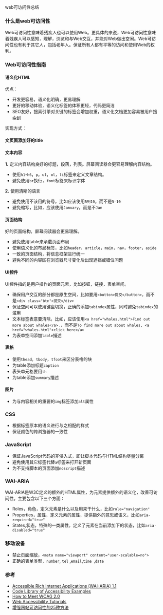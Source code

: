 web可访问性总结

### 什么是web可访问性

Web可访问性意味着残疾人也可以使用Web。更具体的来说，Web可访问性意味着残疾人可以感知，理解，浏览和与Web交互，并能对Web做出空闲。Web可访问性也有利于其它人，包括老年人。保证所有人都有平等的访问和使用Web的权利。

### Web可访问性指南

#### 语义化HTML

优点：

+ 开发更容易，语义化明确，更易理解
+ 更好的移动体验，语义化标签的体积更轻，代码更简洁
+ SEO友好，搜索引擎对关键的标签会增加权重，语义化文档更加容易被用户搜索到


实现方式：

#### 文页面添加好的title

#### 文本内容

**1.** 定义内容结构良好的标题，段落，列表。屏幕阅读器会更容易理解内容结构。

+ 使用`h1`-`h6`，`p`，`ul`，`ol`，`li`标签来定义文章结构。
+ 避免使用`br`换行，`font`标签来标识字体

**2.**  使用清晰的语言

+ 避免使用不该用的符号，比如应该使用`5到10`，而不是`5-10`
+ 避免缩写，比如，应该使用`January`，而是不`Jan`


#### 页面结构

好的页面结构，屏幕阅读器会更易理解。

+ 避免使用table来承载页面布局
+ 使用语义化的布局标签，比如`header`，`article`，`main`，`nav`，`footer`，`aside`
+ 一致的页面结构，将信息框架进行统一
+ 避免不同的内容区在浏览器尺寸变化后出现遮挡或错位问题

#### UI控件

UI控件指的是用户操作的页面元素，比如按钮，链接，表单空间。

+ 确保用户交互的部分都是原生空间，比如要用`<button>提交</button>`，而不是`<div class="btn">提交</div>`
+ 保证空间可以使用键盘切换，正确的添加`tabindex`属性，同时避免`tabindex`的滥用
+ 文本标签表意要清除，比如，应该使用`<a href="whales.html">Find out more about whales</a>.`，而不是`To find more out about whales, <a href="whales.html">click here</a>`
+ 为表单空间添加`lable`描述


#### 表格

+ 使用`thead`，`tbody`，`tfoot`来区分表格的块
+ 为table添加标题`caption`
+ 表头单元格要用`th`
+ 为table添加`summary`描述

#### 图片

+ 为与内容相关的重要的`img`标签添加`alt`属性


### CSS

+ 根据标签原本的语义进行与之相配的样式
+ 保证颜色的跨浏览器的一致性

### JavaScript

+ 保证JavaScript代码的非侵入式，即让脚本代码与HTML结构尽量分离
+ 避免使用其它标签代替`a`标签来打开新页面
+ 为不支持脚本的页面添加`noscript`描述


### WAI-ARIA

WAI-ARIA是W3C定义的额外的HTML属性，为元素提供额外的语义化，改善可访问性。主要包含以下三个方面：

+ Roles，角色，定义元素是什么以及用来干什么，比如`role="navigation"`
+ Properties，属性，定义元素的属性，提供额外的意思或语义，比如`aria-required="true"`
+ States,状态，特殊的一类属性，定义了元素在当前添加下的状态，比如`aria-disabled="true"`

### 移动设备

+ 禁止页面缩放，`<meta name="viewport" content="user-scalable=no">`
+ 正确的表单类型，`number`, `tel` ,`email`,`time `,`date `

### 参考

+ [Accessible Rich Internet Applications (WAI-ARIA) 1.1](https://www.w3.org/TR/wai-aria-1.1/#role_definitions)
+ [Code Library of Accessibility Examples](https://dequeuniversity.com/library/)
+ [How to Meet WCAG 2.0](https://www.w3.org/WAI/WCAG20/quickref/)
+ [Web Accessibility Tutorials](https://www.w3.org/WAI/tutorials/forms/)
+ [增强网站可访问性的25种方法](http://www.topcss.org/%E5%A2%9E%E5%BC%BA%E7%BD%91%E7%AB%99%E5%8F%AF%E8%AE%BF%E9%97%AE%E6%80%A7%E7%9A%8425%E7%A7%8D%E6%96%B9%E6%B3%95/)
